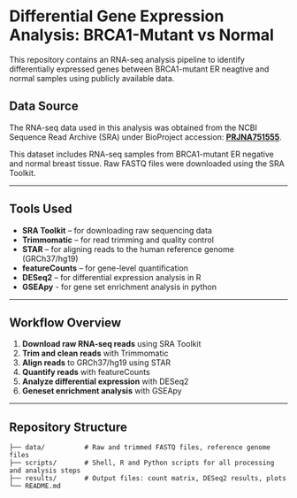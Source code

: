# Differential Gene Expression Analysis: BRCA1-Mutant vs Normal

This repository contains an RNA-seq analysis pipeline to identify differentially expressed genes between BRCA1-mutant ER neagtive and normal samples using publicly available data.

## Data Source

The RNA-seq data used in this analysis was obtained from the NCBI Sequence Read Archive (SRA) under BioProject accession: **[PRJNA751555](https://www.ncbi.nlm.nih.gov/bioproject/PRJNA751555)**.

This dataset includes RNA-seq samples from BRCA1-mutant ER negative and normal breast tissue. Raw FASTQ files were downloaded using the SRA Toolkit.




---

## Tools Used

- **SRA Toolkit** – for downloading raw sequencing data  
- **Trimmomatic** – for read trimming and quality control  
- **STAR** – for aligning reads to the human reference genome (GRCh37/hg19)  
- **featureCounts** – for gene-level quantification  
- **DESeq2** – for differential expression analysis in R
- **GSEApy** - for gene set enrichment analysis in python

---

##  Workflow Overview

1. **Download raw RNA-seq reads** using SRA Toolkit  
2. **Trim and clean reads** with Trimmomatic  
3. **Align reads** to GRCh37/hg19 using STAR  
4. **Quantify reads** with featureCounts  
5. **Analyze differential expression** with DESeq2
6. **Geneset enrichment analysis** with GSEApy

---

## Repository Structure

```text
├── data/          # Raw and trimmed FASTQ files, reference genome files  
├── scripts/       # Shell, R and Python scripts for all processing and analysis steps  
├── results/       # Output files: count matrix, DESeq2 results, plots  
└── README.md

